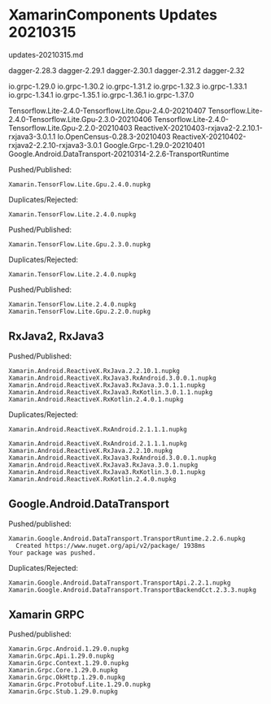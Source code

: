 # XamarinComponents Updates 20210315

updates-20210315.md

dagger-2.28.3
dagger-2.29.1
dagger-2.30.1
dagger-2.31.2
dagger-2.32

io.grpc-1.29.0
io.grpc-1.30.2
io.grpc-1.31.2
io.grpc-1.32.3
io.grpc-1.33.1
io.grpc-1.34.1
io.grpc-1.35.1
io.grpc-1.36.1
io.grpc-1.37.0



Tensorflow.Lite-2.4.0-Tensorflow.Lite.Gpu-2.4.0-20210407
Tensorflow.Lite-2.4.0-Tensorflow.Lite.Gpu-2.3.0-20210406
Tensorflow.Lite-2.4.0-Tensorflow.Lite.Gpu-2.2.0-20210403
ReactiveX-20210403-rxjava2-2.2.10.1-rxjava3-3.0.1.1
Io.OpenCensus-0.28.3-20210403
ReactiveX-20210402-rxjava2-2.2.10-rxjava3-3.0.1
Google.Grpc-1.29.0-20210401
Google.Android.DataTransport-20210314-2.2.6-TransportRuntime




Pushed/Published:

```
Xamarin.TensorFlow.Lite.Gpu.2.4.0.nupkg
````

Duplicates/Rejected:

```
Xamarin.TensorFlow.Lite.2.4.0.nupkg
```

Pushed/Published:

```
Xamarin.TensorFlow.Lite.Gpu.2.3.0.nupkg
```

Duplicates/Rejected:

```
Xamarin.TensorFlow.Lite.2.4.0.nupkg
```

Pushed/Published:

```
Xamarin.TensorFlow.Lite.2.4.0.nupkg
Xamarin.TensorFlow.Lite.Gpu.2.2.0.nupkg
```




## RxJava2, RxJava3

Pushed/Published:

```
Xamarin.Android.ReactiveX.RxJava.2.2.10.1.nupkg
Xamarin.Android.ReactiveX.RxJava3.RxAndroid.3.0.0.1.nupkg
Xamarin.Android.ReactiveX.RxJava3.RxJava.3.0.1.1.nupkg
Xamarin.Android.ReactiveX.RxJava3.RxKotlin.3.0.1.1.nupkg
Xamarin.Android.ReactiveX.RxKotlin.2.4.0.1.nupkg
```

Duplicates/Rejected:

```
Xamarin.Android.ReactiveX.RxAndroid.2.1.1.1.nupkg
```

```
Xamarin.Android.ReactiveX.RxAndroid.2.1.1.1.nupkg 
Xamarin.Android.ReactiveX.RxJava.2.2.10.nupkg 
Xamarin.Android.ReactiveX.RxJava3.RxAndroid.3.0.0.1.nupkg 
Xamarin.Android.ReactiveX.RxJava3.RxJava.3.0.1.nupkg 
Xamarin.Android.ReactiveX.RxJava3.RxKotlin.3.0.1.nupkg 
Xamarin.Android.ReactiveX.RxKotlin.2.4.0.nupkg 
```



## Google.Android.DataTransport

Pushed/published: 

```
Xamarin.Google.Android.DataTransport.TransportRuntime.2.2.6.nupkg
  Created https://www.nuget.org/api/v2/package/ 1938ms
Your package was pushed.

```

Duplicates/Rejected:

```
Xamarin.Google.Android.DataTransport.TransportApi.2.2.1.nupkg
Xamarin.Google.Android.DataTransport.TransportBackendCct.2.3.3.nupkg
```


## Xamarin GRPC

Pushed/published: 

```
Xamarin.Grpc.Android.1.29.0.nupkg
Xamarin.Grpc.Api.1.29.0.nupkg
Xamarin.Grpc.Context.1.29.0.nupkg
Xamarin.Grpc.Core.1.29.0.nupkg
Xamarin.Grpc.OkHttp.1.29.0.nupkg
Xamarin.Grpc.Protobuf.Lite.1.29.0.nupkg
Xamarin.Grpc.Stub.1.29.0.nupkg
```